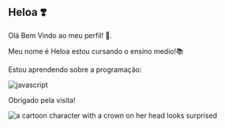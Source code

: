 ## Heloa ❣️

Olá Bem Vindo ao meu perfil! 🎀. 

Meu nome é Heloa
estou cursando o ensino medio!📚

Estou aprendendo sobre a programação:

<img aling="center" alt="javascript" src="https://img.shields.io/badge/JavaScript-F7DF1E?style=for-the-badge&logo=javascript&logoColor=black">

Obrigado pela visita!


<img src="https://media1.tenor.com/m/3io-qeiry30AAAAC/pucca-kiss.gif" alt="a cartoon character with a crown on her head looks surprised"/>

